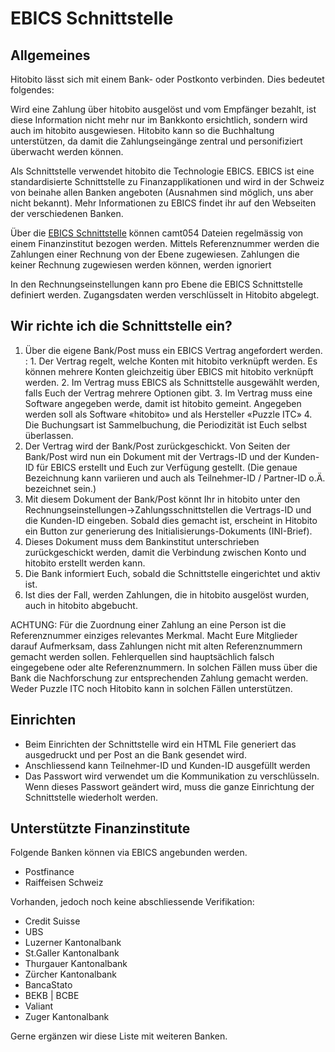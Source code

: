 # EBICS Schnittstelle

## Allgemeines

Hitobito lässt sich mit einem Bank- oder Postkonto verbinden. Dies bedeutet folgendes:

Wird eine Zahlung über hitobito ausgelöst und vom Empfänger bezahlt, ist diese Information nicht mehr nur
im Bankkonto ersichtlich, sondern wird auch im hitobito ausgewiesen. Hitobito kann so die Buchhaltung
unterstützen, da damit die Zahlungseingänge zentral und personifiziert überwacht werden können.

Als Schnittstelle verwendet hitobito die Technologie EBICS. EBICS ist eine standardisierte Schnittstelle zu
Finanzapplikationen und wird in der Schweiz von beinahe allen Banken angeboten (Ausnahmen sind
möglich, uns aber nicht bekannt). Mehr Informationen zu EBICS findet ihr auf den Webseiten der
verschiedenen Banken.

Über die [EBICS Schnittstelle](https://www.six-group.com/de/products-services/banking-services/payment-standardization/standards/ebics.html) können camt054 Dateien regelmässig von einem Finanzinstitut bezogen werden. Mittels Referenznummer werden die Zahlungen einer Rechnung von der Ebene zugewiesen. Zahlungen die keiner Rechnung zugewiesen werden können, werden ignoriert

In den Rechnungseinstellungen kann pro Ebene die EBICS Schnittstelle definiert werden. Zugangsdaten werden verschlüsselt in Hitobito abgelegt.

## Wir richte ich die Schnittstelle ein?

1. Über die eigene Bank/Post muss ein EBICS Vertrag angefordert werden.
   : 1. Der Vertrag regelt, welche Konten mit hitobito verknüpft werden. Es können mehrere Konten gleichzeitig über EBICS mit hitobito verknüpft werden.
     2. Im Vertrag muss EBICS als Schnittstelle ausgewählt werden, falls Euch der Vertrag mehrere Optionen gibt.
     3. Im Vertrag muss eine Software angegeben werde, damit ist hitobito gemeint. Angegeben werden soll als Software «hitobito» und als Hersteller «Puzzle ITC»
     4. Die Buchungsart ist Sammelbuchung, die Periodizität ist Euch selbst überlassen.
2. Der Vertrag wird der Bank/Post zurückgeschickt. Von Seiten der Bank/Post wird nun ein Dokument mit der Vertrags-ID und der Kunden-ID für EBICS erstellt und Euch zur Verfügung gestellt. (Die genaue Bezeichnung kann variieren und auch als Teilnehmer-ID / Partner-ID o.Ä. bezeichnet sein.)
3. Mit diesem Dokument der Bank/Post könnt Ihr in hitobito unter den Rechnungseinstellungen->Zahlungsschnittstellen die Vertrags-ID und die Kunden-ID eingeben. Sobald dies gemacht ist, erscheint in Hitobito ein Button zur generierung des Initialisierungs-Dokuments (INI-Brief).
4. Dieses Dokument muss dem Bankinstitut unterschrieben zurückgeschickt werden, damit die Verbindung zwischen Konto und hitobito erstellt werden kann.
5. Die Bank informiert Euch, sobald die Schnittstelle eingerichtet und aktiv ist.
6. Ist dies der Fall, werden Zahlungen, die in hitobito ausgelöst wurden, auch in hitobito abgebucht.

ACHTUNG: Für die Zuordnung einer Zahlung an eine Person ist die Referenznummer einziges relevantes
Merkmal. Macht Eure Mitglieder darauf Aufmerksam, dass Zahlungen nicht mit alten Referenznummern
gemacht werden sollen. Fehlerquellen sind hauptsächlich falsch eingegebene oder alte Referenznummern.
In solchen Fällen muss über die Bank die Nachforschung zur entsprechenden Zahlung gemacht werden. Weder Puzzle ITC noch Hitobito kann in solchen Fällen unterstützen.

## Einrichten

- Beim Einrichten der Schnittstelle wird ein HTML File generiert das ausgedruckt und per Post an die Bank gesendet wird.
- Anschliessend kann Teilnehmer-ID und Kunden-ID ausgefüllt werden
- Das Passwort wird verwendet um die Kommunikation zu verschlüsseln. Wenn dieses Passwort geändert wird, muss die ganze Einrichtung der Schnittstelle wiederholt werden.

## Unterstützte Finanzinstitute

Folgende Banken können via EBICS angebunden werden.

- Postfinance
- Raiffeisen Schweiz

Vorhanden, jedoch noch keine abschliessende Verifikation:

- Credit Suisse
- UBS
- Luzerner Kantonalbank
- St.Galler Kantonalbank
- Thurgauer Kantonalbank
- Zürcher Kantonalbank
- BancaStato
- BEKB | BCBE
- Valiant
- Zuger Kantonalbank

Gerne ergänzen wir diese Liste mit weiteren Banken.
